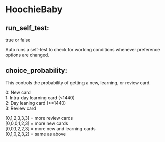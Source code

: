 # HoochieBaby

## run_self_test:
true or false  

Auto runs a self-test to check for working conditions whenever preference options are changed.



## choice_probability:
This controls the probability of getting a new, learning, or review card.

0: New card  
1: Intra-day learning card (<1440)  
2: Day leaning card (>=1440)  
3: Review card  

[0,1,2,3,3,3] = more review cards  
[0,0,0,1,2,3] = more new cards  
[0,0,1,2,2,3] = more new and learning cards  
[0,1,0,2,3,2] = same as above  
